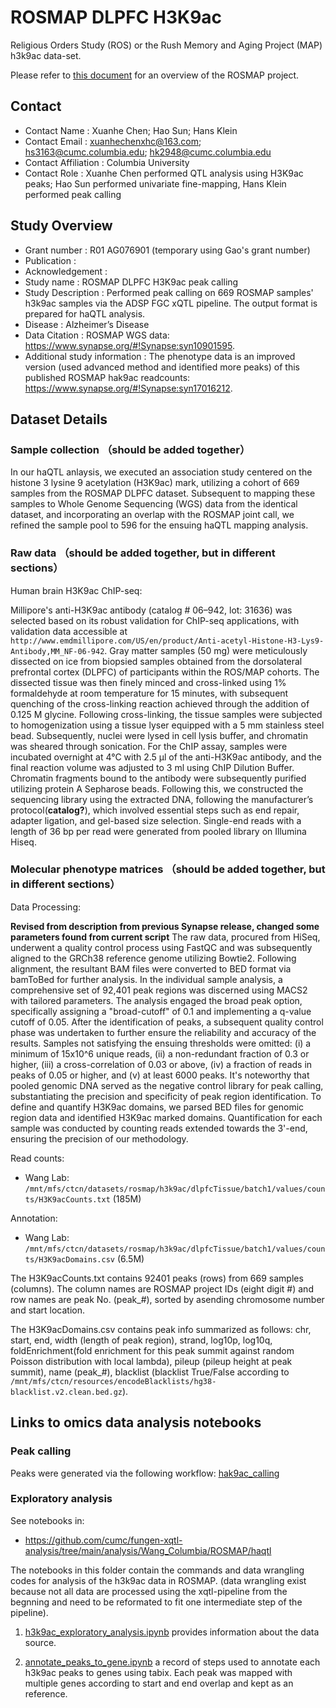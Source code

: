 # ROSMAP DLPFC H3K9ac 

Religious Orders Study (ROS) or the Rush Memory and Aging Project (MAP) h3k9ac data-set. 

Please refer to [this document](../study_info/ROSMAP.md) for an overview of the ROSMAP project.

## Contact 

- Contact Name : Xuanhe Chen; Hao Sun; Hans Klein
- Contact Email : xuanhechenxhc@163.com; hs3163@cumc.columbia.edu; hk2948@cumc.columbia.edu
- Contact Affiliation : Columbia University
- Contact Role : Xuanhe Chen performed QTL analysis using H3K9ac peaks; Hao Sun performed univariate fine-mapping, Hans Klein performed peak calling


## Study Overview

- Grant number : R01 AG076901 (temporary using Gao's grant number)
- Publication : 
- Acknowledgement : 
- Study name : ROSMAP DLPFC H3K9ac peak calling
- Study Description : Performed peak calling on 669 ROSMAP samples' h3k9ac samples via the ADSP FGC xQTL pipeline. The output format is prepared for haQTL analysis.
- Disease : Alzheimer’s Disease
- Data Citation : ROSMAP WGS data: https://www.synapse.org/#!Synapse:syn10901595. 
- Additional study information : The phenotype data is an improved version (used advanced method and identified more peaks) of this published ROSMAP hak9ac readcounts: https://www.synapse.org/#!Synapse:syn17016212. 

## Dataset Details
### Sample collection （should be added together）
In our haQTL anlaysis, we executed an association study centered on the histone 3 lysine 9 acetylation (H3K9ac) mark, utilizing a cohort of 669 samples from the ROSMAP DLPFC dataset. Subsequent to mapping these samples to Whole Genome Sequencing (WGS) data from the identical dataset, and incorporating an overlap with the ROSMAP joint call, we refined the sample pool to 596 for the ensuing haQTL mapping analysis.

### Raw data （should be added together, but in different sections）
Human brain H3K9ac ChIP-seq: 

Millipore's anti-H3K9ac antibody (catalog # 06–942, lot: 31636) was selected based on its robust validation for ChIP-seq applications, with validation data accessible at `http://www.emdmillipore.com/US/en/product/Anti-acetyl-Histone-H3-Lys9-Antibody,MM_NF-06-942`. Gray matter samples (50 mg) were meticulously dissected on ice from biopsied samples obtained from the dorsolateral prefrontal cortex (DLPFC) of participants within the ROS/MAP cohorts. The dissected tissue was then finely minced and cross-linked using 1% formaldehyde at room temperature for 15 minutes, with subsequent quenching of the cross-linking reaction achieved through the addition of 0.125 M glycine. Following cross-linking, the tissue samples were subjected to homogenization using a tissue lyser equipped with a 5 mm stainless steel bead. Subsequently, nuclei were lysed in cell lysis buffer, and chromatin was sheared through sonication.
For the ChIP assay, samples were incubated overnight at 4°C with 2.5 μl of the anti-H3K9ac antibody, and the final reaction volume was adjusted to 3 ml using ChIP Dilution Buffer. Chromatin fragments bound to the antibody were subsequently purified utilizing protein A Sepharose beads. Following this, we constructed the sequencing library using the extracted DNA, following the manufacturer’s protocol(**catalog?**), which involved essential steps such as end repair, adapter ligation, and gel-based size selection. Single-end reads with a length of 36 bp per read were generated from pooled library on Illumina Hiseq. 

### Molecular phenotype matrices （should be added together, but in different sections）

Data Processing:

**Revised from description from previous Synapse release, changed some parameters found from current script**
The raw data, procured from HiSeq, underwent a quality control process using FastQC and was subsequently aligned to the GRCh38 reference genome utilizing Bowtie2. Following alignment, the resultant BAM files were converted to BED format via bamToBed for further analysis. In the individual sample analysis, a comprehensive set of 92,401 peak regions was discerned using MACS2 with tailored parameters. The analysis engaged the broad peak option, specifically assigning a "broad-cutoff" of 0.1 and implementing a q-value cutoff of 0.05.
After the identification of peaks, a subsequent quality control phase was undertaken to further ensure the reliability and accuracy of the results. Samples not satisfying the ensuing thresholds were omitted: (i) a minimum of 15x10^6 unique reads, (ii) a non-redundant fraction of 0.3 or higher, (iii) a cross-correlation of 0.03 or above, (iv) a fraction of reads in peaks of 0.05 or higher, and (v) at least 6000 peaks. It's noteworthy that pooled genomic DNA served as the negative control library for peak calling, substantiating the precision and specificity of peak region identification.
To define and quantify H3K9ac domains, we parsed BED files for genomic region data and identified H3K9ac marked domains. Quantification for each sample was conducted by counting reads extended towards the 3'-end, ensuring the precision of our methodology.

Read counts:
- Wang Lab: `/mnt/mfs/ctcn/datasets/rosmap/h3k9ac/dlpfcTissue/batch1/values/counts/H3K9acCounts.txt` (185M)

Annotation:
- Wang Lab: `/mnt/mfs/ctcn/datasets/rosmap/h3k9ac/dlpfcTissue/batch1/values/counts/H3K9acDomains.csv` (6.5M)

The H3K9acCounts.txt contains 92401 peaks (rows) from 669 samples (columns). The column names are ROSMAP project IDs (eight digit #) and row names are peak No. (peak_#), sorted by asending chromosome number and start location.

The H3K9acDomains.csv contains peak info summarized as follows: chr, start, end, width (length of peak region), strand, log10p, log10q, foldEnrichment(fold enrichment for this peak summit against random Poisson distribution with local lambda), pileup (pileup height at peak summit), name (peak_#), blacklist (blacklist True/False according to `/mnt/mfs/ctcn/resources/encodeBlacklists/hg38-blacklist.v2.clean.bed.gz`). 


## Links to omics data analysis notebooks

### Peak calling

Peaks were generated via the following workflow: [hak9ac_calling](https://github.com/cumc/xqtl-pipeline/tree/main/code/misc/h3k9ac_calling)

### Exploratory analysis

See notebooks in: 

- https://github.com/cumc/fungen-xqtl-analysis/tree/main/analysis/Wang_Columbia/ROSMAP/haqtl

The notebooks in this folder contain the commands and data wrangling codes for analysis of the h3k9ac data in ROSMAP. (data wrangling exist because not all data are processed using the xqtl-pipeline from the begnning and need to be reformated to fit one intermediate step of the pipeline).

1. [h3k9ac_exploratory_analysis.ipynb](https://github.com/cumc/fungen-xqtl-analysis/blob/main/analysis/Wang_Columbia/ROSMAP/haqtl/h3k9ac_exploratory_analysis.ipynb) provides information about the data source.

2. [annotate_peaks_to_gene.ipynb](https://github.com/cumc/fungen-xqtl-analysis/blob/main/analysis/Wang_Columbia/ROSMAP/haqtl/annotate_peaks_to_gene.ipynb) a record of steps used to annotate each h3k9ac peaks to genes using tabix. Each peak was mapped with multiple genes according to start and end overlap and kept as an reference.
